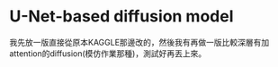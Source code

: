 # U-Net-based diffusion model
我先放一版直接從原本KAGGLE那邊改的，然後我有再做一版比較深層有加attention的diffusion(模仿作業那種)，測試好再丟上來。
